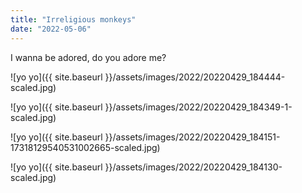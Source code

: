 ```yaml
---
title: "Irreligious monkeys"
date: "2022-05-06"
---
```


I wanna be adored, do you adore me?

![yo yo]({{ site.baseurl }}/assets/images/2022/20220429_184444-scaled.jpg)

![yo yo]({{ site.baseurl }}/assets/images/2022/20220429_184349-1-scaled.jpg)

![yo yo]({{ site.baseurl }}/assets/images/2022/20220429_184151-17318129540531002665-scaled.jpg)

![yo yo]({{ site.baseurl }}/assets/images/2022/20220429_184130-scaled.jpg)
